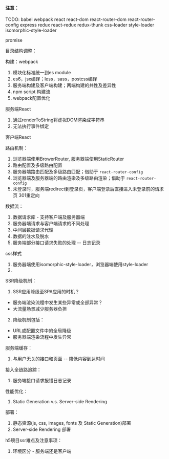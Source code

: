 
#### 注意：

TODO:
babel
webpack
react
react-dom
react-router-dom
react-router-config
express
redux
react-redux
redux-thunk
css-loader
style-loader
isomorphic-style-loader

promise



















目录结构调整：

构建：webpack

1. 模块化标准统一到es module
2. es6，jsx编译；less，sass，postcss编译
3. 服务端构建及客户端构建；两端构建的共性及差异性
4. npm script 构建流
5. webpack配置优化

服务端React
1. 通过renderToString将虚拟DOM渲染成字符串
2. 无法执行事件绑定

客户端React

路由机制：
1. 浏览器端使用BrowerRouter, 服务器端使用StaticRouter
2. 路由配置及多级路由配置
3. 服务器端路由匹配及多级路由匹配；借助于 `react-router-config`
4. 浏览器端及服务器端的路由渲染及多级路由渲染；借助于 `react-router-config`
5. 未登录时，服务端redirect到登录页，客户端登录后直接进入未登录前的请求页 301重定向



数据流：
1. 数据请求库 - 支持客户端及服务器端
2. 服务器端请求与客户端请求的不同处理
3. 中间层数据请求代理
4. 数据的注水及脱水
5. 服务端部分接口请求失败的处理  -- 日志记录

css样式
1. 服务器端使用isomorphic-style-loader，浏览器端使用style-loader
2. 


SSR降级机制：
1. SSR应用降级至SPA应用的时机？
  - 服务端渲染流程中发生某些异常或全部异常？
  - 大流量场景减少服务器负担
2. 降级机制包括：
  - URL或配置文件中的全局降级
  - 服务器端渲染流程中发生异常

服务端缓存：
1. 与用户无关的接口和页面  -- 降低内容到达时间

接入全链路追踪：
1. 服务端接口请求报错日志记录


性能优化：
1. Static Generation v.s. Server-side Rendering

部署：
1. 静态资源(js, css, images, fonts 及 Static Generation)部署
2. Server-side Rendering 部署




h5项目ssr难点及注意事项：
1. 环境区分 - 服务端还是客户端


